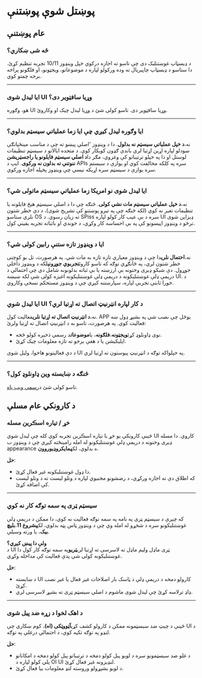 # **پوښتل شوې پوښتنې**

## **عام پوښتنې**

### **څه شی ښکاري؟**

د ډیسټاپ غوښتنلیک دی چې تاسو ته اجازه درکوي خپل وینډوز 10/11 تجربه تنظیم کړئ. دا
ستاسو د ډیسټاپ چاپیریال ته وده ورکولو لپاره د موضوعاتو، ویجټونو، او فلګونو پراخه
برخه چمتو کوي.

---

### **ایا لیدل شوی UI وړیا سافټویر دی؟**

هو، وګوره UI وړیا سافټویر دی. تاسو کولی شئ د وړیا لیدل چیک او وکاروئ.

---

### **ایا وګوره لیدل کیږي چې ایا زما عملیاتي سیسټم بدلوي؟**

نه،**د خپل عملیاتي سیسټم نه بدلول**. دا د وینډوز 'اصلي پیښو ته چې د مناسب
مینځپانګې ښودلو لپاره اړین اړتیا لري باندې ګډون کوي ​​کار کوي. د متحده ایالاتو د
سیسټم تنظیمات لوستل او دا په خپلو ترتیباتو کې وغزوي، مګر دا**د اصلي سیسټم
فایلونو یا راجسټریشن ننوتنې ته بدلون نه ورکوی**. ایپ د APIs سره په کلکه مخالفت
کوي او یوازې د سیستم سره یوازې د سیسټم سره اړیکه نیسي چې وینډوز پخپله اجازه
ورکوي.

---

### **ایا لیدل شوی نو امریکا زما عملیاتي سیسټم ماتولی شي؟**

نه،**د خپل عملیاتي سیسټم مات نشي کولی**. څنګه چې دا د اصلي سیسټم هیڅ فایلونه یا
تنظیمات تغیر نه کوي (لکه څنګه چې په تیرو پوښتنو کې تشریح شوی)، د دې خطر شتون
نلري ستاسو OS ته زیان رسوي. د SPiss سره د بې عیب کار کولو لپاره UI ډیزاین شوی
ترڅو د وینډوز اپیسونو کې په بې احساسه کار وکړي، د خوندي او باثباته تجربه یقیني
کول.

---

### **ایا د وینډوز تازه ستنې رابین کولی شي؟**

نه،**احتمال نلري**دا چې د وینډوز معیاري تازه تازه به مات شي. په هرصورت، تل یو
کوچنی خطر شتون لري، په ځانګړي توګه که تاسو کاروئ**تجربوي جوړونې**لکه د وینډوز
داخلي جوړول. دې شبکو ډیری وختونه بې ارزښته یا بې ثباته بدلونونه شامل دي چې
احتمالي د دریمې ډلې غوښتنلیکونه د دریمې ډلې غوښتنلیکونه اغیزه کولی شي لکه ښیښه
UI. د خورا ثابتې تجربې لپاره، سپارښتنه کیږي چې د وینډوز مستحکم نسخې وکاروي.

---

### **ایا لیدل شوي UI د کار لپاره انټرنیټ اتصال ته اړتیا لري؟**

نه،**د انټرنیټ اتصال ته اړتیا نلري**فعالیت کول. APP یوځل چې نصب شي په بشپړ ډول
ښه فعالیت کوي. په هرصورت، تاسو به د انټرنیټ اتصال ته اړتیا ولرئ:

- نوی ډاونلوډ کړئ**ویجټونه**،**فلګونه**، یا**موضوعات**د رسمي ذخیره کولو څخه.
- اپلیکیشن یا د هغې برخو ته تازه معلومات چیک کړئ.

د دې فعالیتونو هاخوا، وليل شوی UI په خپلواکه توګه د انټرنیټ پیوستون ته اړتیا
لري.

---

### **څنګه د ښایسته وین ډاونلوډ کول؟**

تاسو کولی شئ د[رسمي ویب پاه](https://seelen.io).

## **د کارونکي عام مسلې**

### **خړ / تیاره اسڪرين مسله**

ځینې ​​کارونکي یو خړ یا تیاره اسڪرين تجربه کوي کله چې لیدل شوي UI کاروي. دا مسله
ډیری وختونه د دریمې ډلې غوښتنلیکونو له امله رامینځته کیږي چې د وینډوز ب
appearance ه بدلوي، لکه**مایکروډیوروون**.

**حل**:

- دا ډول غوښتنلیکونه غیر فعال کړئ.
- که اطلاق دې ته اجازه ورکړي، د رضشونو مخنیوي لپاره د وتلو لیست ته د وتلو لیست کې
  اضافه کړئ.

---

### **سیسټم ټری په سمه توګه کار نه کوي**

که چیرې د سیسټم ټری په نامه په سمه توګه فعالیت نه کوي، دا ممکن د دریمې ډلې
غوښتنلیکونو سره د شخړو له امله وي چې د وینډوز ټاس پټه بدلوي، لکه**شروع
11**،**بلیچ بیک**، یا ورته وسیلې.

**ولې دا پیښ کیږي؟**\
د UI ټری ماډل وليم ماډل ته لاسرسی ته اړتیا لري**ټریو**په سمه توګه کار کول دا
غوښتنلیکونه کولی شي پدې فعالیت کې مداخله وکړي.

**حل**:

- د ښایسته UI کارولو دمخه د دریمې ډلې د ټاسک بار اصلاحات غیر فعال یا غیر نصب کړئ.
- ډاډ ترلاسه کړئ چې لیدل شوی ماشوم د اصلي سیسټم ټری ته بشپړ لاسرسی لري.

---

### **د اهک لخوا د زړه ضد پیل شوی**

ځینې ​​د چیټ ضد سیسټمونه ممکن د کارولو کشف کړي**آټووټکی (اه)**، کوم ښکاري چې UI د
لنډو په توګه تکیه کوي، د احتمالي درغلي په توګه.

**حل**:

- د غلو ضد سیسټمونو سره د لوبو پیل کولو دمخه د ترتیباتو پیل کولو دمخه د امکاناتو
  پلي کولو لپاره د OI UI لنډیزونه غیر فعال کړئ.
- د لوبو بشپړولو وروسته لنډ معلومات بیا فعال کړئ.
